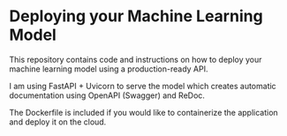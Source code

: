 # Deploying your Machine Learning Model   

This repository contains code and instructions on how to deploy your
machine learning model using a production-ready API.

I am using FastAPI + Uvicorn to serve the model which creates automatic
documentation using OpenAPI (Swagger) and ReDoc.

The Dockerfile is included if you would like to containerize the application
and deploy it on the cloud. 
